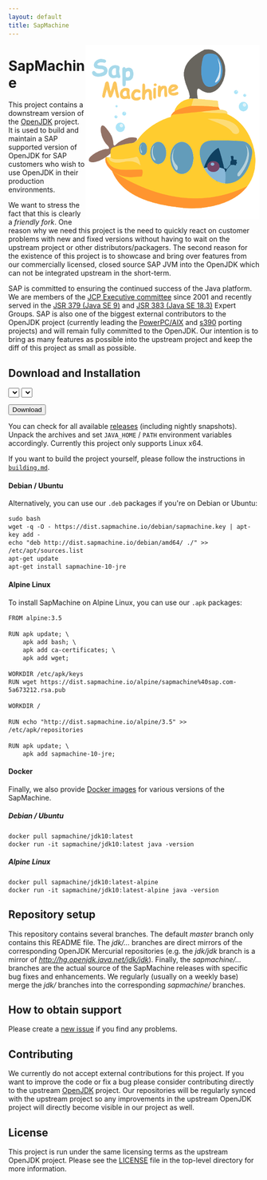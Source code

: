 ```yaml
---
layout: default
title: SapMachine
---
```


<img align="right" src="assets/images/logo_title.png">

# [](#SapMachine) SapMachine
This project contains a downstream version of the [OpenJDK](http://openjdk.java.net/) project. It is used to build and maintain a SAP supported version of OpenJDK for SAP customers who wish to use OpenJDK in their production environments.

We want to stress the fact that this is clearly a *friendly fork*. One reason why we need this project is the need to quickly react on customer problems with new and fixed versions without having to wait on the upstream project or other distributors/packagers. The second reason for the existence of this project is to showcase and bring over features from our commercially licensed, closed source SAP JVM into the OpenJDK which can not be integrated upstream in the short-term.

SAP is committed to ensuring the continued success of the Java platform. We are members of the [JCP Executive committee](https://jcp.org/en/participation/committee) since 2001 and recently served in the [JSR 379 (Java SE 9)](https://www.jcp.org/en/jsr/detail?id=379) and [JSR 383 (Java SE 18.3)](https://www.jcp.org/en/jsr/detail?id=383) Expert Groups. SAP is also one of the biggest external contributors to the OpenJDK project (currently leading the [PowerPC/AIX](http://openjdk.java.net/projects/ppc-aix-port/) and [s390](http://openjdk.java.net/projects/s390x-port/) porting projects) and will remain fully committed to the OpenJDK. Our intention is to bring as many features as possible into the upstream project and keep the diff of this project as small as possible.

## [](#Downloads) Download and Installation

<select id="sapmachine_imagetype_select" class="download_select">
</select>

<select id="sapmachine_os_select" class="download_select">
</select>

<button id="sapmachine_download_button" type="button" class="download_button">Download</button>

You can check for all available [releases](https://github.com/SAP/SapMachine/releases) (including nightly snapshots). Unpack the archives and set `JAVA_HOME` / `PATH` environment variables accordingly.
Currently this project only supports Linux x64.

If you want to build the project yourself, please follow the instructions in [`building.md`](https://github.com/SAP/SapMachine/blob/jdk/jdk/doc/building.md).

#### [](#Debian) Debian / Ubuntu
Alternatively, you can use our `.deb` packages if you're on Debian or Ubuntu:

```
sudo bash
wget -q -O - https://dist.sapmachine.io/debian/sapmachine.key | apt-key add -
echo "deb http://dist.sapmachine.io/debian/amd64/ ./" >> /etc/apt/sources.list
apt-get update
apt-get install sapmachine-10-jre
```
#### [](#Alpine) Alpine Linux
To install SapMachine on Alpine Linux, you can use our `.apk` packages:

```
FROM alpine:3.5

RUN apk update; \
    apk add bash; \
    apk add ca-certificates; \
    apk add wget;

WORKDIR /etc/apk/keys
RUN wget https://dist.sapmachine.io/alpine/sapmachine%40sap.com-5a673212.rsa.pub

WORKDIR /

RUN echo "http://dist.sapmachine.io/alpine/3.5" >> /etc/apk/repositories

RUN apk update; \
    apk add sapmachine-10-jre;
```

#### [](#Docker) Docker
Finally, we also provide [Docker images](https://hub.docker.com/r/sapmachine) for various versions of the SapMachine.

##### [](#Debian) Debian / Ubuntu

```
docker pull sapmachine/jdk10:latest
docker run -it sapmachine/jdk10:latest java -version
```

##### [](#Alpine) Alpine Linux

```
docker pull sapmachine/jdk10:latest-alpine
docker run -it sapmachine/jdk10:latest-alpine java -version
```

## [](#Repository) Repository setup

This repository contains several branches. The default *master* branch only contains this README file. The *jdk/...* branches are direct mirrors of the corresponding OpenJDK Mercurial repositories (e.g. the *jdk/jdk* branch is a mirror of *http://hg.openjdk.java.net/jdk/jdk*). Finally, the *sapmachine/...* branches are the actual source of the SapMachine releases with specific bug fixes and enhancements. We regularly (usually on a weekly base) merge the *jdk/* branches into the corresponding *sapmachine/* branches.

## [](#Support) How to obtain support
Please create a [new issue](https://github.com/SAP/SapMachine/issues/new) if you find any problems.

## [](#Contributing) Contributing
We currently do not accept external contributions for this project. If you want to improve the code or fix a bug please consider contributing directly to the upstream [OpenJDK](http://openjdk.java.net/contribute/) project. Our repositories will be regularly synced with the upstream project so any improvements in the upstream OpenJDK project will directly become visible in our project as well.

## [](#License) License
This project is run under the same licensing terms as the upstream OpenJDK project. Please see the [LICENSE](LICENSE) file in the top-level directory for more information.
